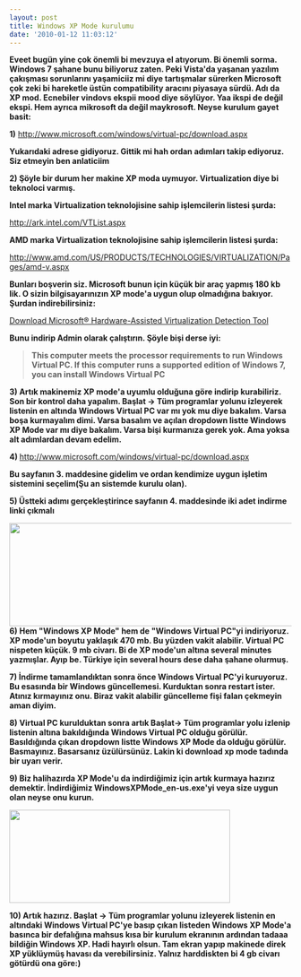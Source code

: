 ```yaml
---
layout: post
title: Windows XP Mode kurulumu
date: '2010-01-12 11:03:12'
---
```


<strong>Eveet bugün yine çok önemli bi mevzuya el atıyorum. Bi önemli sorma. Windows 7 şahane bunu biliyoruz zaten. Peki Vista'da yaşanan yazılım çakışması sorunlarını yaşamiciiz mi diye tartışmalar sürerken Microsoft çok zeki bi hareketle üstün compatibility aracını piyasaya sürdü. Adı da XP mod. Ecnebiler vindovs ekspii mood diye söylüyor. Yaa ikspi de değil ekspi. Hem ayrıca mikrosoft da değil maykrosoft. Neyse kurulum gayet basit:</strong>

<strong>1)</strong> <a href="http://www.microsoft.com/windows/virtual-pc/download.aspx" target="_blank">http://www.microsoft.com/windows/virtual-pc/download.aspx</a><strong></strong>

<strong>Yukarıdaki adrese gidiyoruz. Gittik mi hah ordan adımları takip ediyoruz. Siz etmeyin ben anlaticiim</strong>

<strong>2) Şöyle bir durum her makine XP moda uymuyor. Virtualization diye bi teknoloci varmış.</strong>

<strong>Intel marka Virtualization teknolojisine sahip işlemcilerin listesi şurda:</strong>

<a href="http://ark.intel.com/VTList.aspx" target="_blank">http://ark.intel.com/VTList.aspx</a><strong></strong>

<strong>AMD marka Virtualization teknolojisine sahip işlemcilerin listesi şurda:</strong>

<a href="http://www.amd.com/US/PRODUCTS/TECHNOLOGIES/VIRTUALIZATION/Pages/amd-v.aspx" target="_blank">http://www.amd.com/US/PRODUCTS/TECHNOLOGIES/VIRTUALIZATION/Pages/amd-v.aspx</a><strong></strong>

<strong>Bunları boşverin siz. Microsoft bunun için küçük bir araç yapmış 180 kb lik. O sizin bilgisayarınızın XP mode'a uygun olup olmadığına bakıyor. Şurdan indirebilirsiniz:</strong>

<a href="http://www.microsoft.com/downloads/details.aspx?FamilyID=0ee2a17f-8538-4619-8d1c-05d27e11adb2&amp;displaylang=en" target="_blank">Download Microsoft® Hardware-Assisted Virtualization Detection Tool</a><strong></strong>

<strong>Bunu indirip Admin olarak çalıştırın. Şöyle bişi derse iyi:</strong>
<blockquote><strong>This computer meets the processor requirements to run Windows Virtual PC. If this computer runs a supported edition of Windows 7, you can install Windows Virtual PC</strong></blockquote>
<strong>3) Artık makinemiz XP mode'a uyumlu olduğuna göre indirip kurabiliriz. Son bir kontrol daha yapalım. Başlat -&gt; Tüm programlar yolunu izleyerek listenin en altında Windows Virtual PC var mı yok mu diye bakalım. Varsa boşa kurmayalım dimi. Varsa basalım ve açılan dropdown listte Windows XP Mode var mı diye bakalım. Varsa bişi kurmanıza gerek yok. Ama yoksa alt adımlardan devam edelim.</strong>

<strong>4) </strong><a href="http://www.microsoft.com/windows/virtual-pc/download.aspx" target="_blank">http://www.microsoft.com/windows/virtual-pc/download.aspx</a><strong></strong>

<strong>Bu sayfanın 3. maddesine gidelim ve ordan kendimize uygun işletim sistemini seçelim(Şu an sistemde kurulu olan). </strong>

<strong>5) Üstteki adımı gerçekleştirince sayfanın 4. maddesinde iki adet indirme linki çıkmalı</strong>

<strong><a href="http://www.hakanu.net/wp-content/uploads/2010/01/Capture.png"><img class="aligncenter size-full wp-image-821" title="Capture" src="http://www.hakanu.net/wp-content/uploads/2010/01/Capture.png" alt="" width="631" height="184" /></a>6) Hem "Windows XP Mode" hem de "Windows Virtual PC"yi indiriyoruz. XP mode'un boyutu yaklaşık 470 mb. Bu yüzden vakit alabilir. Virtual PC nispeten küçük. 9 mb civarı. Bi de XP mode'un altına several minutes yazmışlar. Ayıp be. Türkiye için several hours dese daha şahane olurmuş.
</strong>

<strong>7) İndirme tamamlandıktan sonra önce Windows Virtual PC'yi kuruyoruz. Bu esasında bir Windows güncellemesi. Kurduktan sonra restart ister. Atınız kırmayınız onu. Biraz vakit alabilir güncelleme fişi falan çekmeyin aman diyim. </strong>

<strong>8) Virtual PC kurulduktan sonra artık Başlat-&gt; Tüm programlar yolu izlenip listenin altına bakıldığında Windows Virtual PC olduğu görülür. Basıldığında çıkan dropdown listte Windows XP Mode da olduğu görülür. Basmayınız. Basarsanız üzülürsünüz. Lakin ki download xp mode tadında bir uyarı verir.
</strong>

<strong>9) Biz halihazırda XP Mode'u da indirdiğimiz için artık kurmaya hazırız demektir. İndirdiğimiz WindowsXPMode_en-us.exe'yi veya size uygun olan neyse onu kurun. </strong>

<strong><a href="http://www.hakanu.net/wp-content/uploads/2010/01/Untitled.png"><img class="aligncenter size-full wp-image-822" title="Untitled" src="http://www.hakanu.net/wp-content/uploads/2010/01/Untitled.png" alt="" width="394" height="166" /></a>
</strong>

<strong>10) Artık hazırız. Başlat -&gt; Tüm programlar yolunu izleyerek listenin en altındaki Windows Virtual PC'ye basıp çıkan listeden Windows XP Mode'a basınca bir defalığına mahsus kısa bir kurulum ekranının ardından tadaaa bildiğin Windows XP. Hadi hayırlı olsun. Tam ekran yapıp makinede direk XP yüklüymüş havası da verebilirsiniz. Yalnız harddiskten bi 4 gb civarı götürdü ona göre:)</strong>

<strong>
</strong>

<strong>
</strong>

<strong>
</strong>